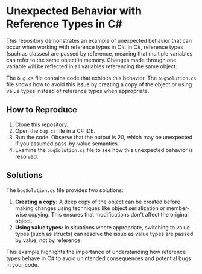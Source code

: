 # Unexpected Behavior with Reference Types in C#

This repository demonstrates an example of unexpected behavior that can occur when working with reference types in C#.  In C#, reference types (such as classes) are passed by reference, meaning that multiple variables can refer to the same object in memory. Changes made through one variable will be reflected in all variables referencing the same object.

The `bug.cs` file contains code that exhibits this behavior. The `bugSolution.cs` file shows how to avoid this issue by creating a copy of the object or using value types instead of reference types when appropriate.

## How to Reproduce
1. Clone this repository.
2. Open the `bug.cs` file in a C# IDE.
3. Run the code.  Observe that the output is 20, which may be unexpected if you assumed pass-by-value semantics.
4. Examine the `bugSolution.cs` file to see how this unexpected behavior is resolved.

## Solutions
The `bugSolution.cs` file provides two solutions:

1. **Creating a copy:** A deep copy of the object can be created before making changes using techniques like object serialization or member-wise copying.  This ensures that modifications don't affect the original object.
2. **Using value types:** In situations where appropriate, switching to value types (such as structs) can resolve the issue as value types are passed by value, not by reference.

This example highlights the importance of understanding how reference types behave in C# to avoid unintended consequences and potential bugs in your code.